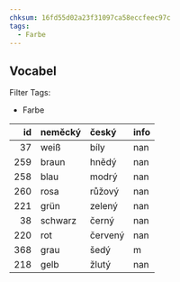 ```yaml
---
chksum: 16fd55d02a23f31097ca58eccfeec97c
tags:
  - Farbe
---
```

## Vocabel 
 
Filter Tags:
- Farbe

|   id | neměcký   | český   | info   |
|-----:|:----------|:--------|:-------|
|   37 | weiß      | bíly    | nan    |
|  259 | braun     | hnědý   | nan    |
|  258 | blau      | modrý   | nan    |
|  260 | rosa      | růžový  | nan    |
|  221 | grün      | zelený  | nan    |
|   38 | schwarz   | černý   | nan    |
|  220 | rot       | červený | nan    |
|  368 | grau      | šedý    | m      |
|  218 | gelb      | žlutý   | nan    |